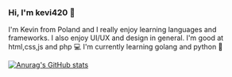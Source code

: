 ### Hi, I'm kevi420 👋
I'm Kevin from Poland and I really enjoy learning languages and frameworks. I also enjoy UI/UX and design in general.
I'm good at html,css,js and php 💻
I'm currently learning golang and python 👀

[![Anurag's GitHub stats](https://github-readme-stats.vercel.app/api?username=keVi420)](https://github.com/anuraghazra/github-readme-stats)

